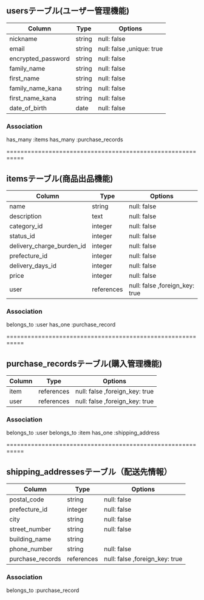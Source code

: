## usersテーブル(ユーザー管理機能)

| Column             | Type       | Options                  |
| ----------------   | --------   | ------------             |
| nickname           | string     | null: false              |
| email              | string     | null: false ,unique: true|
| encrypted_password | string     | null: false              |
| family_name        | string     | null: false              |
| first_name         | string     | null: false              |
| family_name_kana   | string     | null: false              |
| first_name_kana    | string     | null: false              |
| date_of_birth      | date       | null: false              |

### Association
has_many :items
has_many :purchase_records


===========================================================
## itemsテーブル(商品出品機能)

| Column                    | Type       | Options                        |
| ----------------          | --------   | ------------                   |
| name                      | string     | null: false                    |
| description               | text       | null: false                    |
| category_id               | integer    | null: false                    |
| status_id                 | integer    | null: false                    |
| delivery_charge_burden_id | integer    | null: false                    |
| prefecture_id             | integer    | null: false                    |
| delivery_days_id          | integer    | null: false                    |
| price                     | integer    | null: false                    |
| user                      | references | null: false ,foreign_key: true |

### Association
belongs_to :user
has_one :purchase_record


===========================================================
## purchase_recordsテーブル(購入管理機能)

| Column             | Type       | Options                        |
| ----------------   | --------   | ------------                   |
| item               | references | null: false ,foreign_key: true |
| user               | references | null: false ,foreign_key: true |


### Association
belongs_to :user
belongs_to :item
has_one :shipping_address

===========================================================
## shipping_addressesテーブル（配送先情報）

| Column             | Type       | Options                        |
| ----------------   | --------   | ------------                   |
| postal_code        | string     | null: false                    |
| prefecture_id      | integer    | null: false                    |
| city               | string     | null: false                    |
| street_number      | string     | null: false                    |
| building_name      | string     |                                |
| phone_number       | string     | null: false                    |
| purchase_records   | references | null: false ,foreign_key: true |


### Association
belongs_to :purchase_record




